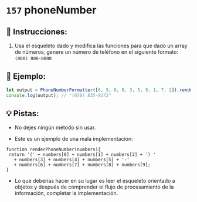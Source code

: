 # `157` phoneNumber

## 📝 Instrucciones:

1. Usa el esqueleto dado y modifica las funciones para que dado un array de números, genere un número de teléfono en el siguiente formato: `(000) 000-0000`

## 📎 Ejemplo:

```js
let output = PhoneNumberFormatter([6, 5, 0, 8, 3, 5, 9, 1, 7, 2]).render();
console.log(output); // "(650) 835-9172"
```

## 💡 Pistas:

+ No dejes ningún método sin usar. 

+ Este es un ejemplo de una mala implementación:

 ```Js
function renderPhoneNumber(numbers){
  return '(' + numbers[0] + numbers[1] + numbers[2] + ') '
    + numbers[3] + numbers[4] + numbers[5] + '-' 
    + numbers[6] + numbers[7] + numbers[8] + numbers[9];
}
```

+ Lo que deberías hacer en su lugar es leer el esqueleto orientado a objetos y después de comprender el flujo de procesamiento de la información, completar la implementación.
